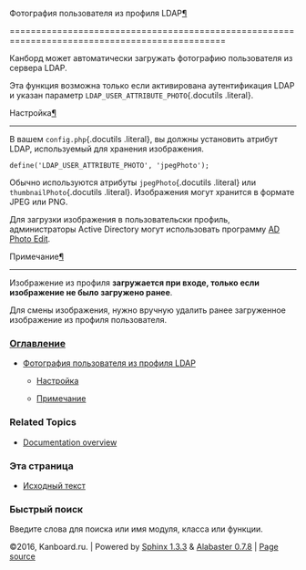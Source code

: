 Фотография пользователя из профиля LDAP[¶](#ldap-user-profile-photo "Ссылка на этот заголовок")

===============================================================================================



Канборд может автоматически загружать фотографию пользователя из сервера LDAP.



Эта функция возможна только если активирована аутентификация LDAP и указан параметр `LDAP_USER_ATTRIBUTE_PHOTO`{.docutils .literal}.



Настройка[¶](#configuration "Ссылка на этот заголовок")

-------------------------------------------------------



В вашем `config.php`{.docutils .literal}, вы должны установить атрибут LDAP, используемый для хранения изображения.



    define('LDAP_USER_ATTRIBUTE_PHOTO', 'jpegPhoto');



Обычно используются атрибуты `jpegPhoto`{.docutils .literal} или `thumbnailPhoto`{.docutils .literal}. Изображения могут хранится в формате JPEG или PNG.



Для загрузки изображения в пользовательски профиль, администраторы Active Directory могут использовать программу [AD Photo Edit](http://www.cjwdev.co.uk/Software/ADPhotoEdit/Info.html).



Примечание[¶](#notes "Ссылка на этот заголовок")

------------------------------------------------



Изображение из профиля **загружается при входе, только если изображение не было загружено ранее**.



Для смены изображения, нужно вручную удалить ранее загруженное изображение из профиля пользователя.



### [Оглавление](index.markdown)



-   [Фотография пользователя из профиля LDAP](#)

    -   [Настройка](#configuration)

    -   [Примечание](#notes)



### Related Topics



-   [Documentation overview](index.markdown)



### Эта страница



-   [Исходный текст](_sources/ldap-profile-picture.txt)



### Быстрый поиск



Введите слова для поиска или имя модуля, класса или функции.



©2016, Kanboard.ru. | Powered by [Sphinx 1.3.3](http://sphinx-doc.org/) & [Alabaster 0.7.8](https://github.com/bitprophet/alabaster) | [Page source](_sources/ldap-profile-picture.txt)

